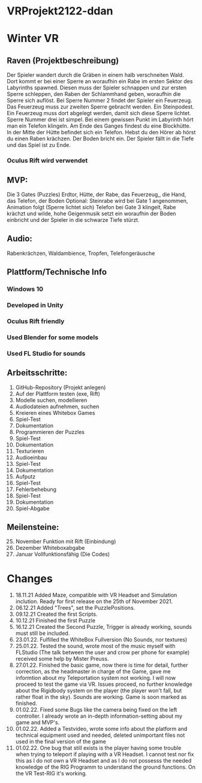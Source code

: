 # VRProjekt2122-ddan

# Winter VR

## Raven (Projektbeschreibung)


Der Spieler wandert durch die Gräben in einem halb verschneiten Wald.
Dort kommt er bei einer Sperre an woraufhin ein Rabe im ersten Sektor des Labyrinths spawned. Diesen muss der Spieler schnappen und zur ersten Sperre schleppen, den Raben der Schlammhand geben, woraufhin die Sperre sich auflöst.
Bei Sperre Nummer 2 findet der Spieler ein Feuerzeug. Das Feuerzeug muss zur zweiten Sperre gebracht werden. Ein Steinpodest. Ein Feuerzeug muss dort abgelegt werden, damit sich diese Sperre lichtet.
Sperre Nummer drei ist simpel. Bei einem gewissen Punkt im Labyrinth hört man ein Telefon klingeln. Am Ende des Ganges findest du eine Blockhütte. In der Mitte der Hütte befindet sich ein Telefon. Hebst du den Hörer ab hörst du einen Raben krächzen.
Der Boden bricht ein. Der Spieler fällt in die Tiefe und das Spiel ist zu Ende.


### Oculus Rift wird verwendet

## MVP: 
Die 3 Gates (Puzzles) Erdtor, Hütte, der Rabe, das Feuerzeug,, die Hand, das Telefon, der Boden
Optional: Steinrabe wird bei Gate 1 angenommen, Animation folgt (Sperre lichtet sich)
Telefon bei Gate 3 klingelt, Rabe krächzt und wilde, hohe Geigenmusik setzt ein woraufhin der Boden einbricht und der Spieler in die schwarze Tiefe stürzt.

## Audio: 
Rabenkrächzen, Waldambience, Tropfen, Telefongeräusche

## Plattform/Technische Info

### Windows 10
### Developed in Unity
### Oculus Rift friendly
### Used Blender for some models
### Used FL Studio for sounds


## Arbeitsschritte:
1.	GitHub-Repository (Projekt anlegen)
2.	Auf der Plattform testen (exe, Rift)
3.	Modelle suchen, modellieren
4.	Audiodateien aufnehmen, suchen
5.	Kreieren eines Whitebox Games
6.	Spiel-Test
7.	Dokumentation
8.	Programmieren der Puzzles
9.	Spiel-Test
10.	Dokumentation
11.	Texturieren
12.	Audioeinbau
13.	Spiel-Test
14.	Dokumentation
15.	Aufputz
16.	Spiel-Test
17.	Fehlerbehebung
18.	Spiel-Test
19.	Dokumentation
20.	Spiel-Abgabe

## Meilensteine:
25. November Funktion mit Rift (Einbindung)
23. Dezember Whiteboxabgabe
20. Januar Vollfunktionsfähig (Die Codes)

# Changes
1. 18.11.21 Added Maze, compatible with VR Headset and Simulation inclution. Ready for first release on the 25th of November 2021.
2. 06.12.21 Added "Trees", set the PuzzlePositions.
3. 09.12.21 Created the first Scripts.
4. 10.12.21 Finished the first Puzzle
5. 16.12.21 Created the Second Puzzle, Trigger is already working, sounds must still be included.
6. 23.01.22. Fulfilled the WhiteBox Fullversion (No Sounds, nor textures)
7. 25.01.22. Tested the sound, wrote most of the music myself with FLStudio (The talk between the user and crow per phone for example) received some help by Mister Preuss.
8. 27.01.22. Finished the basic game, now there is time for detail, further correction, as the headmaster in charge of the Game, gave me informtion about my Teleportation system not working. I will now proceed to test the game via VR. Issues proceed, no further knowledge about the Rigidbody system on the player (the player won't fall, but rather float in the sky). Sounds are working. Game is soon marked as finished.
9. 01.02.22. Fixed some Bugs like the camera being fixed on the left controller. I already wrote an in-depth information-setting about my game and MVP's.
10. 01.02.22. Added a Testvideo, wrote some info about the platform and technical equipment used and needed, deleted unimportant files not used in the final version of the game
11. 01.02.22. One bug that still exists is the player having some trouble when trying to teleport if playing with a VR Headset. I cannot test nor fix this as I do not own a VR Headset and as I do not possesss the needed knowledge of the RIG Programm to understand the ground functions. On the VR Test-RIG it's working.
